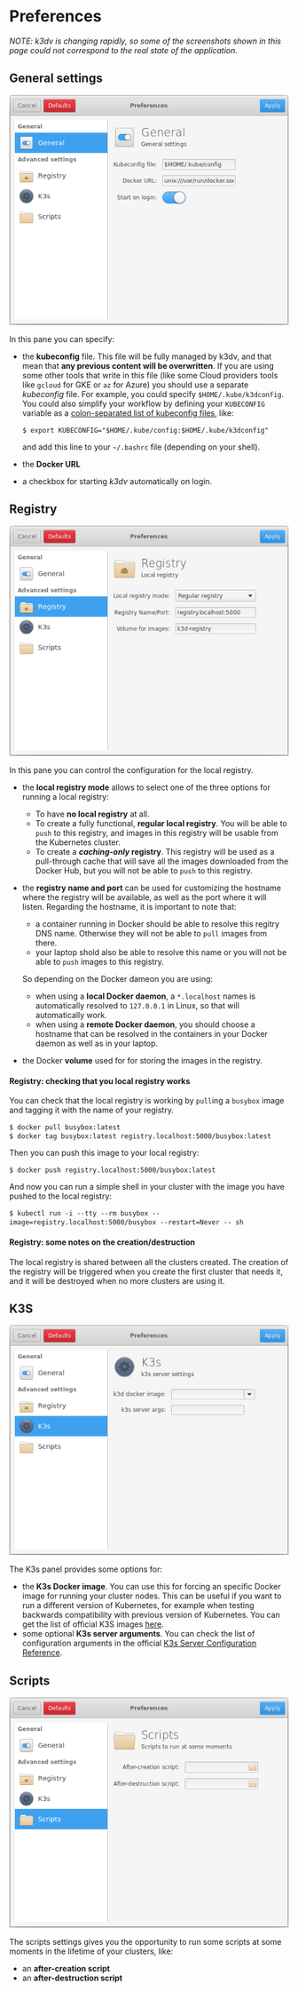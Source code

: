 # Preferences

_NOTE: k3dv is changing rapidly, so some of the screenshots shown in this page
could not correspond to the real state of the application._
 
## General settings

![](screenshots/preferences-general.png)

In this pane you can specify:
 
* the **kubeconfig** file. This file will be fully managed by k3dv, and
  that mean that **any previous content will be overwritten**. If you are
  using some other tools that write in this file (like some Cloud providers tools
  like `gcloud` for GKE or `az` for Azure) you should use a separate
  _kubeconfig_ file. For example, you could specify `$HOME/.kube/k3dconfig`.
  You could also simplify your workflow by defining your `KUBECONFIG`
  variable as a [colon-separated list of kubeconfig files](https://kubernetes.io/docs/concepts/configuration/organize-cluster-access-kubeconfig/#the-kubeconfig-environment-variable),
  like:
  ```commandline
  $ export KUBECONFIG="$HOME/.kube/config:$HOME/.kube/k3dconfig"
  ``` 
  and add this line to your `~/.bashrc` file (depending on your shell).

* the **Docker URL**

* a checkbox for starting _k3dv_ automatically on login.
 
## Registry

![](screenshots/preferences-registry.png)

In this pane you can control the configuration for the local registry.

* the **local registry mode** allows to select one of the three options
  for running a local registry:
  
  * To have **no local registry** at all.
  * To create a fully functional, **regular local registry**.
    You will be able to `push` to this registry, and images in this registry
    will be usable from the Kubernetes cluster.
  * To create a **_caching-only_ registry**. This registry will be used as a
    pull-through cache that will save all the images downloaded from the
    Docker Hub, but you will not be able to `push` to this registry. 
  
* the **registry name and port** can be used for customizing the hostname
  where the registry will be available, as well as the port where it will
  listen. Regarding the hostname, it is important to note that:
    * a container running in Docker should be able to resolve this
      regitry DNS name. Otherwise they will not be able to `pull` images from there.
    * your laptop shold also be able to resolve this name or you will not
      be able to `push` images to this registry.
        
  So depending on the Docker dameon you are using:
  
    * when using a **local Docker daemon**, a `*.localhost` names is automatically
      resolved to `127.0.0.1` in Linux, so that will automatically work.
    * when using a **remote Docker daemon**, you should choose a hostname
      that can be resolved in the containers in your Docker daemon as well as
      in your laptop.  

* the Docker **volume** used for for storing the images in the registry.

#### Registry: checking that you local registry works

You can check that the local registry is working by `pull`ing a `busybox`
image and tagging it with the name of your registry.

```commandline
$ docker pull busybox:latest
$ docker tag busybox:latest registry.localhost:5000/busybox:latest
```

Then you can push this image to your local registry:

```commandline
$ docker push registry.localhost:5000/busybox:latest
```

And now you can run a simple shell in your cluster with the image
you have pushed to the local registry:

```commandline
$ kubectl run -i --tty --rm busybox --image=registry.localhost:5000/busybox --restart=Never -- sh
```

#### Registry: some notes on the creation/destruction

The local registry is shared between all the clusters created. The creation
of the registry will be triggered when you create the first cluster that needs it,
and it will be destroyed when no more clusters are using it.

## K3S

![](screenshots/preferences-k3s.png)

The K3s panel provides some options for:

* the **K3s Docker image**. You can use this for forcing an specific
  Docker image for running your cluster nodes. This can be useful if you
  want to run a different version of Kubernetes, for example when testing
  backwards compatibility with previous version of Kubernetes.
  You can get the list of official K3S images
  [here](https://hub.docker.com/r/rancher/k3s/tags).
* some optional **K3s server arguments**. You can check the list of
  configuration arguments in the official 
  [K3s Server Configuration Reference](https://rancher.com/docs/k3s/latest/en/installation/install-options/server-config/). 
 
## Scripts

![](screenshots/preferences-scripts.png)

The scripts settings gives you the opportunity to run some scripts at some
moments in the lifetime of your clusters, like:

* an **after-creation script**
* an **after-destruction script**

